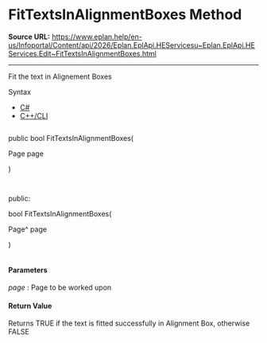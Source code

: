 # FitTextsInAlignmentBoxes Method

**Source URL:** https://www.eplan.help/en-us/Infoportal/Content/api/2026/Eplan.EplApi.HEServicesu~Eplan.EplApi.HEServices.Edit~FitTextsInAlignmentBoxes.html

---

Fit the text in Alignement Boxes

Syntax

- [C#](#i-syntax-CS)
- [C++/CLI](#i-syntax-CPP2005)

```
```
public bool FitTextsInAlignmentBoxes( 

   Page page

)
```
```

```
```
public:

bool FitTextsInAlignmentBoxes( 

   Page^ page

)
```
```

#### Parameters

*page*
:   Page to be worked upon

#### Return Value

Returns TRUE if the text is fitted successfully in Alignment Box, otherwise FALSE
